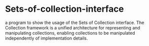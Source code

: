 # Sets-of-collection-interface
a program to show the usage of the Sets of Collection interface. The Collection framework is a unified architecture for representing and manipulating collections, enabling collections to be manipulated independently of implementation details.
